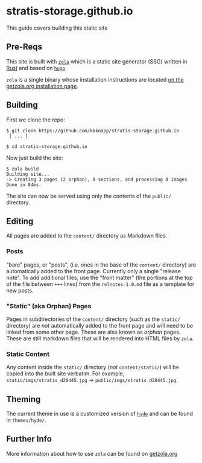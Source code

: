 # stratis-storage.github.io

This guide covers building this static site

## Pre-Reqs

This site is built with [`zola`](https://github.com/getzola/zola) which is a static site generator (SSG) written in [Rust](https://rust-lang.org) and based on [`hugo`](https://gohugo.io/)

`zola` is a single binary whose installation instructions are located [on the getzola.org installation page](https://www.getzola.org/documentation/getting-started/installation/).

## Building

First we clone the repo:

```
$ git clone https://github.com/kbknapp/stratis-storage.github.io
 [ ... ]

$ cd stratis-storage.github.io
```

Now just build the site:

```
$ zola build
Building site...
-> Creating 3 pages (2 orphan), 0 sections, and processing 0 images
Done in 84ms.
```

The site can now be served using only the contents of the `public/` directory.

## Editing

All pages are added to the `content/` directory as Markdown files.

### Posts

"bare" pages, or "posts", (i.e. ones in the base of the `content/` directory) are automatically added to the front page. Currently only a single "release note". To add additional files, use the "front matter" (the portions at the top of the file between `+++` lines) from the `relnotes-1.0.md` file as a template for new posts.

### "Static" (aka Orphan) Pages

Pages in subdirectories of the `content/` directory (such as the `static/` directory) are *not* automatically added to the front page and will need to be linked from some other page. These are also known as *orphan* pages. These are still markdown files that will be rendered into HTML files by `zola`.

### Static Content

Any content inside the `static/` directory (*not* `content/static/`) will be copied into the built site verbatim. For example, `static/imgs/stratis_d28445.jpg` -> `public/imgs/stratis_d28445.jpg`.

## Theming

The current theme in use is a customized version of [`hyde`](https://github.com/getzola/hyde) and can be found in `themes/hyde/`.

## Further Info

More information about how to use `zola` can be found on [getzola.org](https://www.getzola.org)

